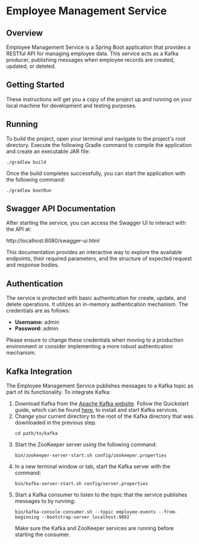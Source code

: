 # Employee Management Service

## Overview

Employee Management Service is a Spring Boot application that provides a RESTful API for managing employee data. This service acts as a Kafka producer, publishing messages when employee records are created, updated, or deleted.

## Getting Started

These instructions will get you a copy of the project up and running on your local machine for development and testing purposes.

## Running
To build the project, open your terminal and navigate to the project's root directory. Execute the following Gradle command to compile the application and create an executable JAR file:

```shell
./gradlew build
````
Once the build completes successfully, you can start the application with the following command:
````shell
./gradlew bootRun
````
## Swagger API Documentation
After starting the service, you can access the Swagger UI to interact with the API at:

http://localhost:8080/swagger-ui.html

This documentation provides an interactive way to explore the available endpoints, their required parameters, and the structure of expected request and response bodies.
## Authentication

The service is protected with basic authentication for create, update, and delete operations. It utilizes an in-memory authentication mechanism. The credentials are as follows:

- **Username:** admin
- **Password:** admin

Please ensure to change these credentials when moving to a production environment or consider implementing a more robust authentication mechanism.

## Kafka Integration
The Employee Management Service publishes messages to a Kafka topic as part of its functionality. To integrate Kafka:

1. Download Kafka from the [Apache Kafka website](https://kafka.apache.org/downloads). Follow the Quickstart guide, which can be found [here](https://kafka.apache.org/quickstart), to install and start Kafka services.
2. Change your current directory to the root of the Kafka directory that was downloaded in the previous step.
   ```shell
   cd path/to/kafka
   ```
3. Start the ZooKeeper server using the following command:
   ```shell
   bin/zookeeper-server-start.sh config/zookeeper.properties
   ```
4. In a new terminal window or tab, start the Kafka server with the command:
   ```shell
   bin/kafka-server-start.sh config/server.properties
   ```
5. Start a Kafka consumer to listen to the topic that the service publishes messages to by running:
   ```shell
   bin/kafka-console-consumer.sh --topic employee-events --from-beginning --bootstrap-server localhost:9092
   ```
   Make sure the Kafka and ZooKeeper services are running before starting the consumer.
